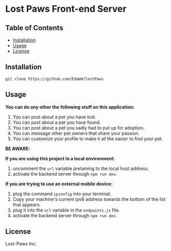 
# Lost Paws Front-end Server

## Table of Contents

- [Installation](#installation)
- [Usage](#usage)
- [License](#license)

## Installation

`git clone https://github.com/EdamH/lostPaws`

## Usage

**You can do any other the following stuff on this application:**

1. You can post about a pet you have lost.
2. You can post about a pet you have found.
3. You can post about a pet you sadly had to put up for adoption.
4. You can message other pet owners that share your passion.
5. You can customize your profile to make it all the easier to find your pet. 

**BE AWARE:**


**If you are using this project in a local environment:**

1. uncomment the `url` variable pretaining to the local host address.
2. activate the backend server through `npm run dev`.

**If you are trying to use an external mobile device:**

1. plug the command `ipconfig` into your terminal.
2. Copy your machine's current ipv6 address towards the bottom of the list that appears.
3. plug it into the `url` variable in the `endpoints.js` file.
4. activate the backend server through `npm run dev`.


## License

Lost-Paws Inc.
